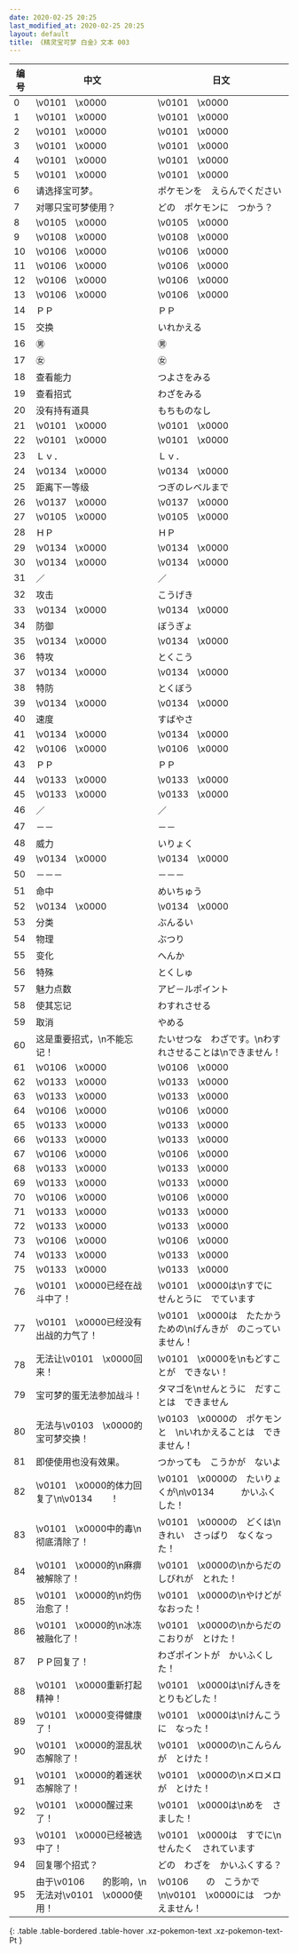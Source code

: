 ```yaml
---
date: 2020-02-25 20:25
last_modified_at: 2020-02-25 20:25
layout: default
title: 《精灵宝可梦 白金》文本 003
---
```

| 编号 | 中文 | 日文 |
| ---- | ---- | ---- |
| 0 | \v0101　\x0000 | \v0101　\x0000 |
| 1 | \v0101　\x0000 | \v0101　\x0000 |
| 2 | \v0101　\x0000 | \v0101　\x0000 |
| 3 | \v0101　\x0000 | \v0101　\x0000 |
| 4 | \v0101　\x0000 | \v0101　\x0000 |
| 5 | \v0101　\x0000 | \v0101　\x0000 |
| 6 | 请选择宝可梦。 | ポケモンを　えらんでください |
| 7 | 对哪只宝可梦使用？ | どの　ポケモンに　つかう？ |
| 8 | \v0105　\x0000 | \v0105　\x0000 |
| 9 | \v0108　\x0000 | \v0108　\x0000 |
| 10 | \v0106　\x0000 | \v0106　\x0000 |
| 11 | \v0106　\x0000 | \v0106　\x0000 |
| 12 | \v0106　\x0000 | \v0106　\x0000 |
| 13 | \v0106　\x0000 | \v0106　\x0000 |
| 14 | ＰＰ | ＰＰ |
| 15 | 交换 | いれかえる |
| 16 | ㊚ | ㊚ |
| 17 | ㊛ | ㊛ |
| 18 | 查看能力 | つよさをみる |
| 19 | 查看招式 | わざをみる |
| 20 | 没有持有道具 | もちものなし |
| 21 | \v0101　\x0000 | \v0101　\x0000 |
| 22 | \v0101　\x0000 | \v0101　\x0000 |
| 23 | Ｌｖ． | Ｌｖ． |
| 24 | \v0134　\x0000 | \v0134　\x0000 |
| 25 | 距离下一等级 | つぎのレベルまで |
| 26 | \v0137　\x0000 | \v0137　\x0000 |
| 27 | \v0105　\x0000 | \v0105　\x0000 |
| 28 | ＨＰ | ＨＰ |
| 29 | \v0134　\x0000 | \v0134　\x0000 |
| 30 | \v0134　\x0000 | \v0134　\x0000 |
| 31 | ／ | ／ |
| 32 | 攻击 | こうげき |
| 33 | \v0134　\x0000 | \v0134　\x0000 |
| 34 | 防御 | ぼうぎょ |
| 35 | \v0134　\x0000 | \v0134　\x0000 |
| 36 | 特攻 | とくこう |
| 37 | \v0134　\x0000 | \v0134　\x0000 |
| 38 | 特防 | とくぼう |
| 39 | \v0134　\x0000 | \v0134　\x0000 |
| 40 | 速度 | すばやさ |
| 41 | \v0134　\x0000 | \v0134　\x0000 |
| 42 | \v0106　\x0000 | \v0106　\x0000 |
| 43 | ＰＰ | ＰＰ |
| 44 | \v0133　\x0000 | \v0133　\x0000 |
| 45 | \v0133　\x0000 | \v0133　\x0000 |
| 46 | ／ | ／ |
| 47 | －－ | －－ |
| 48 | 威力 | いりょく |
| 49 | \v0134　\x0000 | \v0134　\x0000 |
| 50 | －－－ | －－－ |
| 51 | 命中 | めいちゅう |
| 52 | \v0134　\x0000 | \v0134　\x0000 |
| 53 | 分类 | ぶんるい |
| 54 | 物理 | ぶつり |
| 55 | 变化 | へんか |
| 56 | 特殊 | とくしゅ |
| 57 | 魅力点数 | アピ－ルポイント |
| 58 | 使其忘记 | わすれさせる |
| 59 | 取消 | やめる |
| 60 | 这是重要招式，\n不能忘记！ | たいせつな　わざです。\nわすれさせることは\nできません！ |
| 61 | \v0106　\x0000 | \v0106　\x0000 |
| 62 | \v0133　\x0000 | \v0133　\x0000 |
| 63 | \v0133　\x0000 | \v0133　\x0000 |
| 64 | \v0106　\x0000 | \v0106　\x0000 |
| 65 | \v0133　\x0000 | \v0133　\x0000 |
| 66 | \v0133　\x0000 | \v0133　\x0000 |
| 67 | \v0106　\x0000 | \v0106　\x0000 |
| 68 | \v0133　\x0000 | \v0133　\x0000 |
| 69 | \v0133　\x0000 | \v0133　\x0000 |
| 70 | \v0106　\x0000 | \v0106　\x0000 |
| 71 | \v0133　\x0000 | \v0133　\x0000 |
| 72 | \v0133　\x0000 | \v0133　\x0000 |
| 73 | \v0106　\x0000 | \v0106　\x0000 |
| 74 | \v0133　\x0000 | \v0133　\x0000 |
| 75 | \v0133　\x0000 | \v0133　\x0000 |
| 76 | \v0101　\x0000已经在战斗中了！ | \v0101　\x0000は\nすでに　せんとうに　でています |
| 77 | \v0101　\x0000已经没有出战的力气了！ | \v0101　\x0000は　たたかうための\nげんきが　のこっていません！ |
| 78 | 无法让\v0101　\x0000回来！ | \v0101　\x0000を\nもどすことが　できない！ |
| 79 | 宝可梦的蛋无法参加战斗！ | タマゴを\nせんとうに　だすことは　できません |
| 80 | 无法与\v0103　\x0000的宝可梦交换！ | \v0103　\x0000の　ポケモンと　\nいれかえることは　できません！ |
| 81 | 即使使用也没有效果。 | つかっても　こうかが　ないよ |
| 82 | \v0101　\x0000的体力回复了\n\v0134　　！ | \v0101　\x0000の　たいりょくが\n\v0134　　　かいふくした！ |
| 83 | \v0101　\x0000中的毒\n彻底清除了！ | \v0101　\x0000の　どくは\nきれい　さっぱり　なくなった！ |
| 84 | \v0101　\x0000的\n麻痹被解除了！ | \v0101　\x0000の\nからだの　しびれが　とれた！ |
| 85 | \v0101　\x0000的\n灼伤治愈了！ | \v0101　\x0000の\nやけどが　なおった！ |
| 86 | \v0101　\x0000的\n冰冻被融化了！ | \v0101　\x0000の\nからだの　こおりが　とけた！ |
| 87 | ＰＰ回复了！ | わざポイントが　かいふくした！　 |
| 88 | \v0101　\x0000重新打起精神！ | \v0101　\x0000は\nげんきを　とりもどした！ |
| 89 | \v0101　\x0000变得健康了！ | \v0101　\x0000は\nけんこうに　なった！ |
| 90 | \v0101　\x0000的混乱状态解除了！ | \v0101　\x0000の\nこんらんが　とけた！ |
| 91 | \v0101　\x0000的着迷状态解除了！ | \v0101　\x0000の\nメロメロが　とけた！ |
| 92 | \v0101　\x0000醒过来了！ | \v0101　\x0000は\nめを　さました！ |
| 93 | \v0101　\x0000已经被选中了！ | \v0101　\x0000は　すでに\nせんたく　されています |
| 94 | 回复哪个招式？ | どの　わざを　かいふくする？ |
| 95 | 由于\v0106　　的影响，\n无法对\v0101　\x0000使用！ | \v0106　　の　こうかで\n\v0101　\x0000には　つかえません！ |
{: .table .table-bordered .table-hover .xz-pokemon-text .xz-pokemon-text-Pt }
